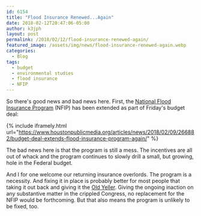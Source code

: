 ```yaml
---
id: 6154
title: "Flood Insurance Renewed...Again"
date: 2018-02-12T20:47:06-05:00
author: k3jph
layout: post
permalink: /2018/02/12/flood-insurance-renewed-again/
featured_image: /assets/img/news/flood-insurance-renewed-again.webp
categories:
  - Blog
tags:
  - budget
  - environmental studies
  - flood insurance
  - NFIP
---
```


So there's good news and bad news here.  First, the [National Flood
Insurance Program](https://www.fema.gov/national-flood-insurance-program)
(NFIP) has been extended as part of Friday's budget deal:

{% include iframely.html url="https://www.houstonpublicmedia.org/articles/news/2018/02/09/266882/budget-deal-extends-flood-insurance-program-again/" %}

The bad news here is that the program is still a mess.  The incentives
are all out of whack and the program continues to slowly drill a
small, but growing, hole in the Federal budget.

And I for one welcome our returning insurance overlords.  The program
is a necessity.  And fixing it in place is probably better for most
people that taking it out back and giving it the [Old
Yeller](https://www.youtube.com/watch?v=28xM5Pwio9Y).  Giving the
ongoing inaction on any substantive matter in the crippled Congress,
no replacement for the NFIP would be forthcoming.  But that also
means the program is unlikely to be fixed, too.
